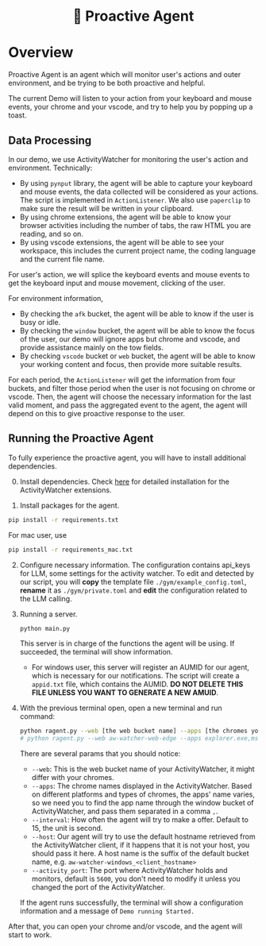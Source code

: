 <div align = "center">
    <h1> 🤖 Proactive Agent </h1>
</div>

# Overview

Proactive Agent is an agent which will monitor user's actions and outer environment, and be trying to be both proactive and helpful.

The current Demo will listen to your action from your keyboard and mouse events, your chrome and your vscode, and try to help you by popping up a toast.

## Data Processing

In our demo, we use ActivityWatcher for monitoring the user's action and environment.
Technically:
- By using `pynput` library, the agent will be able to capture your keyboard and mouse events, the data collected will be considered as your actions. The script is implemented in `ActionListener`. We also use `paperclip` to make sure the result will be written in your clipboard.
- By using chrome extensions, the agent will be able to know your browser activities including the number of tabs, the raw HTML you are reading, and so on.
- By using vscode extensions, the agent will be able to see your workspace, this includes the current project name, the coding language and the current file name.

For user's action, we will splice the keyboard events and mouse events to get the keyboard input and mouse movement, clicking of the user.

For environment information,
- By checking the `afk` bucket, the agent will be able to know if the user is busy or idle.
- By checking the `window` bucket, the agent will be able to know the focus of the user, our demo will ignore apps but chrome and vscode, and provide assistance mainly on the tow fields.
- By checking `vscode` bucket or `web` bucket, the agent will be able to know your working content and focus, then provide more suitable results.

For each period, the `ActionListener` will get the information from four buckets, and filter those period when the user is not focusing on chrome or vscode. Then, the agent will choose the necessary information for the last valid moment, and pass the aggregated event to the agent, the agent will depend on this to give proactive response to the user.

## Running the Proactive Agent
To fully experience the proactive agent, you will have to install additional dependencies.

0. Install dependencies. Check [here](../README.md#install-activity-watcher) for detailed installation for the ActivityWatcher extensions.

1. Install packages for the agent.
```bash
pip install -r requirements.txt
```
For mac user, use
```bash
pip install -r requirements_mac.txt
```
2. Configure necessary information.
  The configuration contains api_keys for LLM, some settings for the activity watcher. To edit and detected by our script, you will **copy** the template file `./gym/example_config.toml`, **rename** it as `./gym/private.toml` and **edit** the configuration related to the LLM calling.

3. Running a server.
    ```bash
    python main.py
    ```
    This server is in charge of the functions the agent will be using. If succeeded, the terminal will show information.
    - For windows user, this server will register an AUMID for our agent, which is necessary for our notifications. The script will create a `appid.txt` file, which contains the AUMID. **DO NOT DELETE THIS FILE UNLESS YOU WANT TO GENERATE A NEW AMUID**.

4. With the previous terminal open, open a new terminal and run command:
    ```bash
    python ragent.py --web [the web bucket name] --apps [the chromes you want to monitor]
    # python ragent.py --web aw-watcher-web-edge --apps explorer.exe,msedge.exe
    ```
    There are several params that you should notice:
    - `--web`: This is the web bucket name of your ActivityWatcher, it might differ with your chromes.
    - `--apps`: The chrome names displayed in the ActivityWatcher. Based on different platforms and types of chromes, the apps' name varies, so we need you to find the app name through the window bucket of ActivityWatcher, and pass them separated in a comma `,`.
    - `--interval`: How often the agent will try to make a offer. Default to 15, the unit is second.
    - `--host`: Our agent will try to use the default hostname retrieved from the ActivityWatcher client, if it happens that it is not your host, you should pass it here.
        A host name is the suffix of the default bucket name, e.g. `aw-watcher-windows_<client_hostname>`
    - `--activity_port`: The port where ActivityWatcher holds and monitors, default is `5600`, you don't need to modify it unless you changed the port of the ActivityWatcher.

    If the agent runs successfully, the terminal will show a configuration information and a message of `Demo running Started.`
    
After that, you can open your chrome and/or vscode, and the agent will start to work.